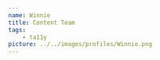 ```yaml
---
name: Winnie
title: Content Team
tags:
    - ta11y
picture: ../../images/profiles/Winnie.png
---
```

